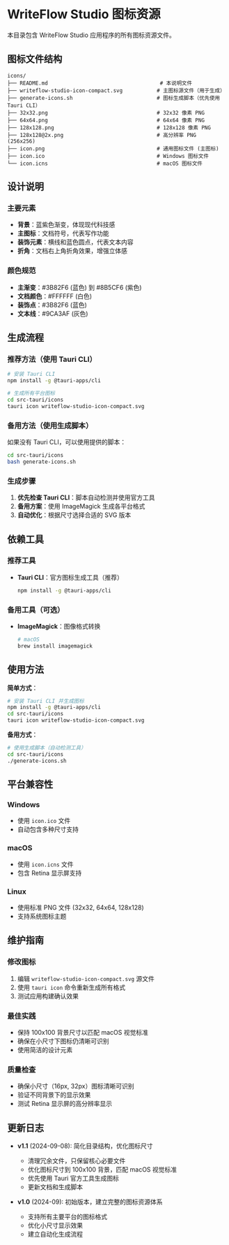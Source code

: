 # WriteFlow Studio 图标资源

本目录包含 WriteFlow Studio 应用程序的所有图标资源文件。

## 图标文件结构

```
icons/
├── README.md                                    # 本说明文件  
├── writeflow-studio-icon-compact.svg           # 主图标源文件（用于生成）
├── generate-icons.sh                           # 图标生成脚本（优先使用 Tauri CLI）
├── 32x32.png                                   # 32x32 像素 PNG
├── 64x64.png                                   # 64x64 像素 PNG  
├── 128x128.png                                 # 128x128 像素 PNG
├── 128x128@2x.png                              # 高分辨率 PNG (256x256)
├── icon.png                                    # 通用图标文件 (主图标)
├── icon.ico                                    # Windows 图标文件
└── icon.icns                                   # macOS 图标文件
```

## 设计说明

### 主要元素
- **背景**：蓝紫色渐变，体现现代科技感
- **主图标**：文档符号，代表写作功能
- **装饰元素**：横线和蓝色圆点，代表文本内容
- **折角**：文档右上角折角效果，增强立体感

### 颜色规范
- **主渐变**：#3B82F6 (蓝色) 到 #8B5CF6 (紫色)
- **文档颜色**：#FFFFFF (白色)
- **装饰点**：#3B82F6 (蓝色)
- **文本线**：#9CA3AF (灰色)

## 生成流程

### 推荐方法（使用 Tauri CLI）
```bash
# 安装 Tauri CLI
npm install -g @tauri-apps/cli

# 生成所有平台图标
cd src-tauri/icons
tauri icon writeflow-studio-icon-compact.svg
```

### 备用方法（使用生成脚本）
如果没有 Tauri CLI，可以使用提供的脚本：

```bash
cd src-tauri/icons  
bash generate-icons.sh
```

### 生成步骤
1. **优先检查 Tauri CLI**：脚本自动检测并使用官方工具
2. **备用方案**：使用 ImageMagick 生成各平台格式
3. **自动优化**：根据尺寸选择合适的 SVG 版本

## 依赖工具

### 推荐工具
- **Tauri CLI**：官方图标生成工具（推荐）
  ```bash
  npm install -g @tauri-apps/cli
  ```

### 备用工具（可选）
- **ImageMagick**：图像格式转换
  ```bash  
  # macOS
  brew install imagemagick
  ```

## 使用方法

**简单方式**：
```bash
# 安装 Tauri CLI 并生成图标
npm install -g @tauri-apps/cli
cd src-tauri/icons
tauri icon writeflow-studio-icon-compact.svg
```

**备用方式**：
```bash
# 使用生成脚本（自动检测工具）
cd src-tauri/icons
./generate-icons.sh
```

## 平台兼容性

### Windows
- 使用 `icon.ico` 文件
- 自动包含多种尺寸支持

### macOS  
- 使用 `icon.icns` 文件
- 包含 Retina 显示屏支持

### Linux
- 使用标准 PNG 文件 (32x32, 64x64, 128x128)
- 支持系统图标主题

## 维护指南

### 修改图标
1. 编辑 `writeflow-studio-icon-compact.svg` 源文件
2. 使用 `tauri icon` 命令重新生成所有格式
3. 测试应用构建确认效果

### 最佳实践
- 保持 100x100 背景尺寸以匹配 macOS 视觉标准
- 确保在小尺寸下图标仍清晰可识别
- 使用简洁的设计元素

### 质量检查
- 确保小尺寸（16px, 32px）图标清晰可识别
- 验证不同背景下的显示效果
- 测试 Retina 显示屏的高分辨率显示

## 更新日志

- **v1.1** (2024-09-08): 简化目录结构，优化图标尺寸
  - 清理冗余文件，只保留核心必要文件
  - 优化图标尺寸到 100x100 背景，匹配 macOS 视觉标准
  - 优先使用 Tauri 官方工具生成图标
  - 更新文档和生成脚本

- **v1.0** (2024-09): 初始版本，建立完整的图标资源体系
  - 支持所有主要平台的图标格式
  - 优化小尺寸显示效果  
  - 建立自动化生成流程

